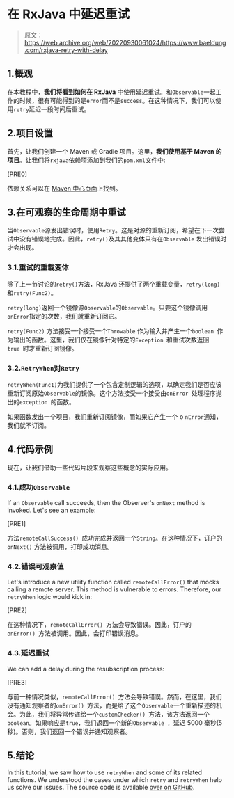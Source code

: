 # 在 RxJava 中延迟重试

> 原文：<https://web.archive.org/web/20220930061024/https://www.baeldung.com/rxjava-retry-with-delay>

## 1.概观

在本教程中，**我们将看到如何在 RxJava** 中使用延迟重试。和`Observable`一起工作的时候，很有可能得到的是`error`而不是`success`。在这种情况下，我们可以使用`retry`延迟一段时间后重试。

## 2.项目设置

首先，让我们创建一个 Maven 或 Gradle 项目。这里，**我们使用基于 Maven 的项目**。让我们将`rxjava`依赖项添加到我们的`pom.xml`文件中:

[PRE0]

依赖关系可以在 [Maven 中心页面](https://web.archive.org/web/20221118043414/https://search.maven.org/artifact/io.reactivex.rxjava2/rxjava/2.2.21/jar)上找到。

## 3.在可观察的生命周期中重试

当`Observable`源发出错误时，使用`Retry`。这是对源的重新订阅，希望在下一次尝试中没有错误地完成。因此，`retry()`及其其他变体只有在`Observable` 发出错误时才会出现。

### 3.1.重试的重载变体

除了上一节讨论的`retry()`方法，RxJava 还提供了两个重载变量，`retry(long)` 和`retry(Func2)`。

`retry(long)`返回一个镜像源`Observable`的`Observable`。只要这个镜像调用`onError`指定的次数，我们就重新订阅它。

`retry(Func2)` 方法接受一个接受一个`Throwable` 作为输入并产生一个`boolean `作为输出的函数。这里，我们仅在镜像针对特定的`Exception `和重试次数返回`true `时才重新订阅镜像。

### 3.2.`RetryWhen`对`Retry`

`retryWhen(Func1)`为我们提供了一个包含定制逻辑的选项，以确定我们是否应该重新订阅原始`Observable`的镜像。这个方法接受一个接受由`onError `处理程序抛出的`exception `的函数。

如果函数发出一个项目，我们重新订阅镜像，而如果它产生一个 o `nError`通知，我们就不订阅。

## 4.代码示例

现在，让我们借助一些代码片段来观察这些概念的实际应用。

### 4.1.成功`Observable`

If an `Observable` call succeeds, then the Observer's `onNext` method is invoked. Let's see an example:

[PRE1]

方法`remoteCallSuccess() `成功完成并返回一个`String`。在这种情况下，订户的`onNext()` 方法被调用，打印成功消息。

### 4.2.错误可观察值

Let's introduce a new utility function called `remoteCallError()` that mocks calling a remote server. This method is vulnerable to errors. Therefore, our `retryWhen` logic would kick in:

[PRE2]

在这种情况下，`remoteCallError() `方法会导致错误。因此，订户的`onError() `方法被调用。因此，会打印错误消息。

### 4.3.延迟重试

We can add a delay during the resubscription process:

[PRE3]

与前一种情况类似，`remoteCallError() `方法会导致错误。然而，在这里，我们没有通知观察者的`onError() `方法，而是给了这个`Observable`一个重新描述的机会。为此，我们将异常传递给一个`customChecker() `方法，该方法返回一个`boolean`。如果响应是`true`，我们返回一个新的`Observable `，延迟 5000 毫秒(5 秒)。否则，我们返回一个错误并通知观察者。

## 5.结论

In this tutorial, we saw how to use `retryWhen` and some of its related functions. We understood the cases under which `retry` and `retryWhen` help us solve our issues. The source code is available [over on GitHub](https://web.archive.org/web/20221118043414/https://github.com/eugenp/tutorials/tree/master/rxjava-modules/rxjava-core).